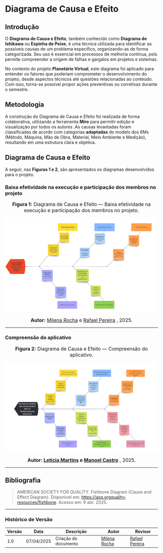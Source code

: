 # Diagrama de Causa e Efeito 

## Introdução

O **Diagrama de Causa e Efeito**, também conhecido como **Diagrama de Ishikawa** ou **Espinha de Peixe**, é uma técnica utilizada para identificar as possíveis causas de um problema específico, organizando-as de forma categorizada. Seu uso é essencial em processos de melhoria contínua, pois permite compreender a origem de falhas e gargalos em projetos e sistemas.

No contexto do projeto **Planetário Virtual**, este diagrama foi aplicado para entender os fatores que poderiam comprometer o desenvolvimento do projeto, desde aspectos técnicos até questões relacionadas ao conteúdo. Com isso, torna-se possível propor ações preventivas ou corretivas durante o semestre.

## Metodologia

A construção do Diagrama de Causa e Efeito foi realizada de forma colaborativa, utilizando a ferramenta **Miro** para  permitir edição e visualização por todos os autores .As causas levantadas foram classificadas de acordo com categorias **adaptadas** do modelo dos 6Ms (Método, Máquina, Mão de Obra, Material, Meio Ambiente e Medição), resultando em uma estrutura clara e objetiva.
 

## Diagrama de Causa e Efeito

A seguir, nas **Figuras 1 e 2**, são apresentados os diagramas desenvolvidos para o projeto.

### Baixa efetividade na execução e participação dos membros no projeto

<font size="3"><p style="text-align: center"><b>Figura 1:</b> Diagrama de Causa e Efeito — Baixa efetividade na execução e participação dos membros no projeto.</p></font>

 ![Acessar Diagrama (PDF)](./assets/DiagramaCausaEfeitoMilena.jpg)

<font size="3"><p style="text-align: center"><b>Autor:</b> [Milena Rocha](https://github.com/MilenaFRocha) e [Rafael Pereira](https://github.com/rafgpereira) , 2025.</p></font>

---

### Compreensão do aplicativo

<font size="3"><p style="text-align: center"><b>Figura 2:</b> Diagrama de Causa e Efeito — Compreensão do aplicativo.</p></font>

 ![Acessar Diagrama (PDF)](./assets/DiagramaCausaEfeitoRafael.jpg)

<font size="3"><p style="text-align: center"><b>Autor: [Letícia Martins](https://github.com/leticiatmartins) e [Manoel Castro](https://github.com/manoelmoura)</b> , 2025.</p></font>

---

## Bibliografia

>AMERICAN SOCIETY FOR QUALITY. Fishbone Diagram (Cause and Effect Diagram). Disponível em: https://asq.orgquality-resources/fishbone. Acesso em: 9 abr. 2025.


---

### Histórico de Versão

| Versão | Data       | Descrição              | Autor                                           | Revisor                                       |
|--------|------------|------------------------|--------------------------------------------------|-----------------------------------------------|
| 1.0    | 07/04/2025 | Criação do documento   | [Milena Rocha](https://github.com/milenafrocha) | [Rafael Pereira](https://github.com/rafgpereira) |

